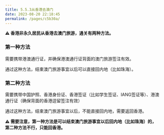 ```yaml
---
title: 5.5.3从香港去澳门
date: 2023-08-20 22:18:45
permalink: /pages/c5b30a/
---
```


**⚠️ 香港非永久居民从香港去澳门旅游，通关有两种方法。**

### 第一种方法

需要携带港澳通行证，并确保港澳通行证背面的澳门旅游签注有效。

通过这种方法，结束澳门旅游事宜以后可以直接回内地（比如珠海）。

### 第二种方法

需要携带中国护照、香港身份证、香港签证（比如学生签证、IANG签证等）、港澳通行证（确保背面的香港逗留签注有效）

通过这种方法，结束澳门旅游事宜以后，不能直接回内地，需要返回香港。

**⚠️ 需要注意，第一种方法是可以结束澳门旅游事宜以后回内地（比如珠海）的，第二种方法不行，只能回香港。**